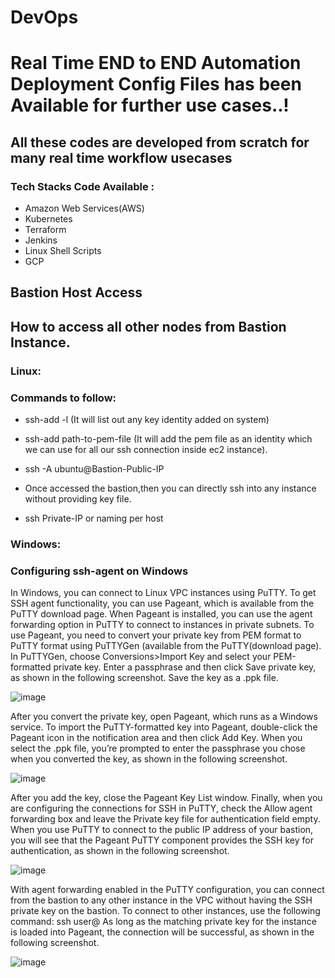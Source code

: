 # DevOps

# Real Time END to END Automation Deployment Config Files has been Available for further use cases..!

## All these codes are developed from scratch for many real time workflow usecases

### Tech Stacks Code Available :

  - Amazon Web Services(AWS)
  - Kubernetes
  - Terraform
  - Jenkins
  - Linux Shell Scripts
  - GCP

## Bastion Host Access

## How to access all other nodes from Bastion Instance.

### Linux:

### Commands to follow:

-	ssh-add -l (It will list out any key identity added on system)

-	ssh-add path-to-pem-file (It will add the pem file as an identity which we can use for all our ssh connection inside ec2 instance).

-	ssh -A ubuntu@Bastion-Public-IP

-	Once accessed the bastion,then you can directly ssh into any instance without providing key file.

-	ssh Private-IP or naming per host

### Windows:


### Configuring ssh-agent on Windows

  
In Windows, you can connect to Linux VPC instances using PuTTY. To get SSH agent functionality, you can use Pageant, which is available from the PuTTY download page. When Pageant is installed, you can use the agent forwarding option in PuTTY to connect to instances in private subnets.
To use Pageant, you need to convert your private key from PEM format to PuTTY format using PuTTYGen (available from the PuTTY(download page). In PuTTYGen, choose Conversions>Import Key and select your PEM-formatted private key. Enter a passphrase and then click Save private key, as shown in the following screenshot. Save the key as a .ppk file.
  
 ![image](https://user-images.githubusercontent.com/89067424/129779831-4d537a16-53cd-4b04-b9a7-545806853c4e.png)

 
After you convert the private key, open Pageant, which runs as a Windows service. To import the PuTTY-formatted key into Pageant, double-click the Pageant icon in the notification area and then click Add Key. When you select the .ppk file, you’re prompted to enter the passphrase you chose when you converted the key, as shown in the following screenshot.
  
  ![image](https://user-images.githubusercontent.com/89067424/129779878-d3a02a08-2ae6-415d-96b1-b78386c9d326.png)

 
After you add the key, close the Pageant Key List window.
Finally, when you are configuring the connections for SSH in PuTTY, check the Allow agent forwarding box and leave the Private key file for authentication field empty.
When you use PuTTY to connect to the public IP address of your bastion, you will see that the Pageant PuTTY component provides the SSH key for authentication, as shown in the following screenshot.
  
  ![image](https://user-images.githubusercontent.com/89067424/129779917-fd5cd7bc-20f0-4f4d-8fc0-1491110b7fef.png)

 
With agent forwarding enabled in the PuTTY configuration, you can connect from the bastion to any other instance in the VPC without having the SSH private key on the bastion. To connect to other instances, use the following command:
ssh user@<instance-IP-address or DNS-entry>
As long as the matching private key for the instance is loaded into Pageant, the connection will be successful, as shown in the following screenshot.

  ![image](https://user-images.githubusercontent.com/89067424/129779442-cf8e0b6b-8179-4f1a-91b7-81a619909d88.png)
